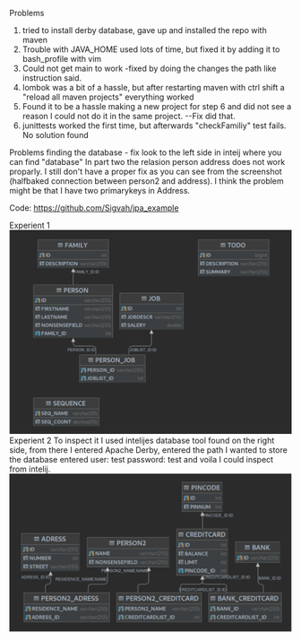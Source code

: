 Problems
1.  tried to install derby database, gave up and installed the repo with maven
2.  Trouble with JAVA_HOME used lots of time, but fixed it by adding it to bash_profile with vim
3. Could not get main to work -fixed by doing the changes the path like instruction said.
4. lombok was a bit of a hassle, but after restarting maven with ctrl shift a "reload all maven projects" everything worked
5. Found it to be a hassle making a new project for step 6 and did not see a reason I could not do it in the same project. --Fix did that.
6. junittests worked the first time, but afterwards "checkFamiliy" test fails. No solution found


Problems finding the database - fix look to the left side in inteij where you can find "database" 
In part two the relasion person address does not work proparly. I still don't have a proper fix as you can see from the screenshot (halfbaked connection between person2 and address). I think the problem might be that I have two primarykeys in Address.

Code:
https://github.com/Sigvah/jpa_example

Experient 1
![Alt text](https://github.com/Sigvah/DAT250_experiments/blob/main/Screenshot%20from%202021-09-08%2018-07-08.png)
Experient 2
To inspect it I used intelijes database tool found on the right side, from there I entered Apache Derby, entered the path I wanted to store the database entered user: test password: test and voila I could inspect from intelij. 
![Alt text](https://github.com/Sigvah/DAT250_experiments/blob/main/Screenshot%20from%202021-09-16%2016-08-04.png)


